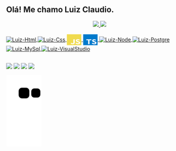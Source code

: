 ## Olá! Me chamo Luiz Claudio.

<div align="center">
  <a href="https://github.com/LuizClaudioVasconcellos">
  <img src="https://github-readme-stats.vercel.app/api?username=LuizClaudioVasconcellos&show_icons=true&theme=dark&include_all_commits=true&count_private=true"/>
  <img src="https://github-readme-stats.vercel.app/api/top-langs/?username=LuizClaudioVasconcellos&layout=compact&langs_count=7&theme=dark"/>
</div>
  
  
<div style="display: inline_block"><br>
  <img align="center" alt="Luiz-Html" height="30" width="40" src="https://cdn.jsdelivr.net/gh/devicons/devicon/icons/html5/html5-original.svg"/>
  <img align="center" alt="Luiz-Css" height="30" width="40" src="https://cdn.jsdelivr.net/gh/devicons/devicon/icons/css3/css3-original.svg"/>
  <img align="center" alt="Luiz-Js" height="30" width="40" src="https://raw.githubusercontent.com/devicons/devicon/master/icons/javascript/javascript-plain.svg"/>
  <img align="center" alt="Luiz-Ts" height="30" width="40" src="https://raw.githubusercontent.com/devicons/devicon/master/icons/typescript/typescript-plain.svg"/>
  <img align="center" alt="Luiz-Node" height="30" width="40" src="https://cdn.jsdelivr.net/gh/devicons/devicon/icons/nodejs/nodejs-original.svg"/>
  <img align="center" alt="Luiz-Postgre" height="30" width="40" src="https://cdn.jsdelivr.net/gh/devicons/devicon/icons/postgresql/postgresql-original.svg"/>
  <img align="center" alt="Luiz-MySql" height="30" width="40" src="https://cdn.jsdelivr.net/gh/devicons/devicon/icons/mysql/mysql-original.svg"/>
  <img align="center" alt="Luiz-VisualStudio" height="30" width="40" src="https://cdn.jsdelivr.net/gh/devicons/devicon/icons/visualstudio/visualstudio-plain.svg"/>
</div>
  
  ##
  
 <div>
  <a href="https://www.linkedin.com/in/luiz-claudio-vasconcellos" target="_blank"><img src="https://img.shields.io/badge/-LinkedIn-%230077B5?style=for-the-badge&logo=linkedin&logoColor=white" target="_blank"></a>
   <a href = "mailto:luizvasconcellosjunior@gmail.com"><img src="https://img.shields.io/badge/Gmail-D14836?style=for-the-badge&logo=gmail&logoColor=white" target="_blank"></a>
   <a href = "https://api.whatsapp.com/send/?phone=971618786&text&app_absent=0"><img src="https://img.shields.io/badge/WhatsApp-25D366?style=for-the-badge&logo=whatsapp&logoColor=white" target="_blank"></a>
   <a href = "https://t.me/LuizClaudioVasconcellos"><img src="https://img.shields.io/badge/Telegram-2CA5E0?style=for-the-badge&logo=telegram&logoColor=white" target="_blank"></a>
 
  ![Snake animation](https://github.com/LuizClaudioVasconcellos/LuizClaudioVasconcellos/blob/output/github-contribution-grid-snake.svg)
 </div>
